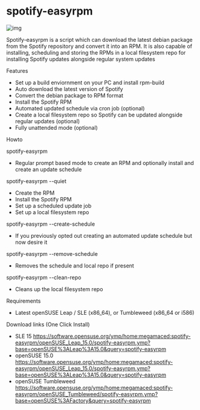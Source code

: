 # spotify-easyrpm

![img](https://i.imgur.com/y0tDlYD.png)

Spotify-easyrpm is a script which can download the latest debian package from the Spotify
repository and convert it into an RPM. It is also capable of installing, scheduling and storing
the RPMs in a local filesystem repo for installing Spotify updates alongside regular system updates


 Features

 * Set up a build enviornment on your PC and install rpm-build
 * Auto download the latest version of Spotify
 * Convert the debian package to RPM format
 * Install the Spotify RPM
 * Automated updated schedule via cron job (optional)
 * Create a local filesystem repo so Spotify can be updated alongside regular updates (optional)
 * Fully unattended mode (optional)


 Howto

  spotify-easyrpm

  - Regular prompt based mode to create an RPM and optionally install and create an update schedule

  spotify-easyrpm --quiet

  - Create the RPM
  - Install the Spotify RPM
  - Set up a scheduled update job
  - Set up a local filesystem repo

  spotify-easyrpm --create-schedule

  - If you previously opted out creating an automated update schedule but now desire it

  spotify-easyrpm --remove-schedule

  - Removes the schedule and local repo if present

  spotify-easyrpm --clean-repo

  - Cleans up the local filesystem repo


 Requirements

 * Latest openSUSE Leap / SLE (x86_64), or Tumbleweed (x86_64 or i586)


 Download links (One Click Install)

 * SLE 15 https://software.opensuse.org/ymp/home:megamaced:spotify-easyrpm/openSUSE_Leap_15.0/spotify-easyrpm.ymp?base=openSUSE%3ALeap%3A15.0&query=spotify-easyrpm
 * openSUSE 15.0
 https://software.opensuse.org/ymp/home:megamaced:spotify-easyrpm/openSUSE_Leap_15.0/spotify-easyrpm.ymp?base=openSUSE%3ALeap%3A15.0&query=spotify-easyrpm
 * openSUSE Tumbleweed https://software.opensuse.org/ymp/home:megamaced:spotify-easyrpm/openSUSE_Tumbleweed/spotify-easyrpm.ymp?base=openSUSE%3AFactory&query=spotify-easyrpm
